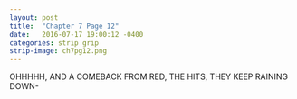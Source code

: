 ```yaml
---
layout: post
title:  "Chapter 7 Page 12"
date:   2016-07-17 19:00:12 -0400
categories: strip grip
strip-image: ch7pg12.png
---
```

OHHHHH, AND A COMEBACK FROM RED, THE HITS, THEY KEEP RAINING DOWN-
